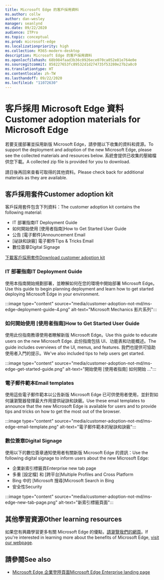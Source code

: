 ```yaml
---
title: Microsoft Edge 的客戶採用資料
ms.author: collw
author: dan-wesley
manager: seanlynd
ms.date: 09/22/2020
audience: ITPro
ms.topic: conceptual
ms.prod: microsoft-edge
ms.localizationpriority: high
ms.collection: M365-modern-desktop
description: Microsoft Edge 的客戶採用資料
ms.openlocfilehash: 68b984faad3b36c0926ece070ca052e81e764e0e
ms.sourcegitcommit: 858227653fc89532d1d274735f53280e27b2a8c0
ms.translationtype: HT
ms.contentlocale: zh-TW
ms.lasthandoff: 09/22/2020
ms.locfileid: "11072630"
---
```

# <span data-ttu-id="c5898-103">客戶採用 Microsoft Edge 資料</span><span class="sxs-lookup"><span data-stu-id="c5898-103">Customer adoption materials for Microsoft Edge</span></span>

<span data-ttu-id="c5898-104">若要支援部署並採用新版 Microsoft Edge，請參閱以下收集的資料和資源。</span><span class="sxs-lookup"><span data-stu-id="c5898-104">To support the deployment and adoption of the new Microsoft Edge, please see the collected materials and resources below.</span></span> <span data-ttu-id="c5898-105">系統會提供已收集的壓縮檔供您下載。</span><span class="sxs-lookup"><span data-stu-id="c5898-105">A collected zip file is provided for you to download.</span></span>

<span data-ttu-id="c5898-106">請日後再回來查看可取得的其他資料。</span><span class="sxs-lookup"><span data-stu-id="c5898-106">Please check back for additional materials as they are available.</span></span>

## <span data-ttu-id="c5898-107">客戶採用套件</span><span class="sxs-lookup"><span data-stu-id="c5898-107">Customer adoption kit</span></span>

<span data-ttu-id="c5898-108">客戶採用套件包含下列資料：</span><span class="sxs-lookup"><span data-stu-id="c5898-108">The customer adoption kit contains the following material:</span></span>

- <span data-ttu-id="c5898-109">IT 部署指南</span><span class="sxs-lookup"><span data-stu-id="c5898-109">IT Deployment Guide</span></span>
- <span data-ttu-id="c5898-110">如何開始使用 [使用者指南]</span><span class="sxs-lookup"><span data-stu-id="c5898-110">How to Get Started User Guide</span></span>
- <span data-ttu-id="c5898-111">公告 [電子郵件]</span><span class="sxs-lookup"><span data-stu-id="c5898-111">Announcement Email</span></span>
- <span data-ttu-id="c5898-112">[祕訣和訣竅] 電子郵件</span><span class="sxs-lookup"><span data-stu-id="c5898-112">Tips & Tricks Email</span></span>
- <span data-ttu-id="c5898-113">數位簽章</span><span class="sxs-lookup"><span data-stu-id="c5898-113">Digital Signage</span></span>

[<span data-ttu-id="c5898-114">下載客戶採用套件</span><span class="sxs-lookup"><span data-stu-id="c5898-114">Download customer adoption kit</span></span>](https://www.microsoft.com/download/details.aspx?id=102119)

### <span data-ttu-id="c5898-115">IT 部署指南</span><span class="sxs-lookup"><span data-stu-id="c5898-115">IT Deployment Guide</span></span>

<span data-ttu-id="c5898-116">使用本指南開始規劃部署，並瞭解如何在您的環境中開始部署 Microsoft Edge。</span><span class="sxs-lookup"><span data-stu-id="c5898-116">Use this guide to begin planning deployment and learn how to get started deploying Microsoft Edge in your environment.</span></span>

:::image type="content" source="media/customer-adoption-not-md/ms-edge-deployment-guide-4.png" alt-text="Microsoft Mechanics 影片系列":::

### <span data-ttu-id="c5898-118">如何開始使用 [使用者指南]</span><span class="sxs-lookup"><span data-stu-id="c5898-118">How to Get Started User Guide</span></span>

<span data-ttu-id="c5898-119">使用此份指南教導使用者瞭解新版 Microsoft Edge。</span><span class="sxs-lookup"><span data-stu-id="c5898-119">Use this guide to educate users on the new Microsoft Edge.</span></span> <span data-ttu-id="c5898-120">此份指南包括 UI、功能表和功能概述。</span><span class="sxs-lookup"><span data-stu-id="c5898-120">The guide includes overviews of the UI, menus, and features.</span></span> <span data-ttu-id="c5898-121">我們也提供可協助使用者入門的提示。</span><span class="sxs-lookup"><span data-stu-id="c5898-121">We've also included tips to help users get started.</span></span>

:::image type="content" source="media/customer-adoption-not-md/ms-edge-get-started-guide.png" alt-text="開始使用 [使用者指南] 如何開始 ...":::

### <span data-ttu-id="c5898-123">電子郵件範本</span><span class="sxs-lookup"><span data-stu-id="c5898-123">Email templates</span></span>

<span data-ttu-id="c5898-124">使用這些電子郵件範本以公告新版 Microsoft Edge 已可供使用者使用，並針對如何讓瀏覽器發揮最大作用提供祕訣和訣竅。</span><span class="sxs-lookup"><span data-stu-id="c5898-124">Use these email templates to announce that the new Microsoft Edge is available for users and to provide tips and tricks on how to get the most out of the browser.</span></span>

:::image type="content" source="media/customer-adoption-not-md/ms-edge-email-template.png" alt-text="電子郵件範本的秘訣和訣竅":::

### <span data-ttu-id="c5898-126">數位簽章</span><span class="sxs-lookup"><span data-stu-id="c5898-126">Digital Signage</span></span>

<span data-ttu-id="c5898-127">使用以下的數位簽章通知使用者有關新版 Microsoft Edge 的資訊：</span><span class="sxs-lookup"><span data-stu-id="c5898-127">Use the following digital signage to inform users about the new Microsoft Edge:</span></span>

- <span data-ttu-id="c5898-128">企業新索引標籤頁</span><span class="sxs-lookup"><span data-stu-id="c5898-128">Enterprise new tab page</span></span>
- <span data-ttu-id="c5898-129">多重 [設定檔] 和 [跨平台]</span><span class="sxs-lookup"><span data-stu-id="c5898-129">Multiple Profiles and Cross Platform</span></span>
- <span data-ttu-id="c5898-130">Bing 中的 [Microsoft 搜尋]</span><span class="sxs-lookup"><span data-stu-id="c5898-130">Microsoft Search in Bing</span></span>
- <span data-ttu-id="c5898-131">安全性</span><span class="sxs-lookup"><span data-stu-id="c5898-131">Security</span></span>

:::image type="content" source="media/customer-adoption-not-md/ms-edge-new-tab-page.png" alt-text="新索引標籤頁面":::

## <span data-ttu-id="c5898-133">其他學習資源</span><span class="sxs-lookup"><span data-stu-id="c5898-133">Other learning resources</span></span>

<span data-ttu-id="c5898-134">如果您有興趣學習更多有關 Microsoft Edge 的優點，[請瀏覽我們的網頁](https://www.microsoft.com/edge/business)。</span><span class="sxs-lookup"><span data-stu-id="c5898-134">If you're interested in learning more about the benefits of Microsoft Edge, [visit our webpage](https://www.microsoft.com/edge/business).</span></span>

## <span data-ttu-id="c5898-135">請參閱</span><span class="sxs-lookup"><span data-stu-id="c5898-135">See also</span></span>

- [<span data-ttu-id="c5898-136">Microsoft Edge 企業登陸頁面</span><span class="sxs-lookup"><span data-stu-id="c5898-136">Microsoft Edge Enterprise landing page</span></span>](https://aka.ms/EdgeEnterprise)
